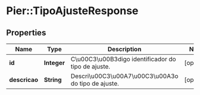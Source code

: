 # Pier::TipoAjusteResponse

## Properties
Name | Type | Description | Notes
------------ | ------------- | ------------- | -------------
**id** | **Integer** | C\u00C3\u00B3digo identificador do tipo de ajuste. | [optional] 
**descricao** | **String** | Descri\u00C3\u00A7\u00C3\u00A3o do tipo de ajuste. | [optional] 



